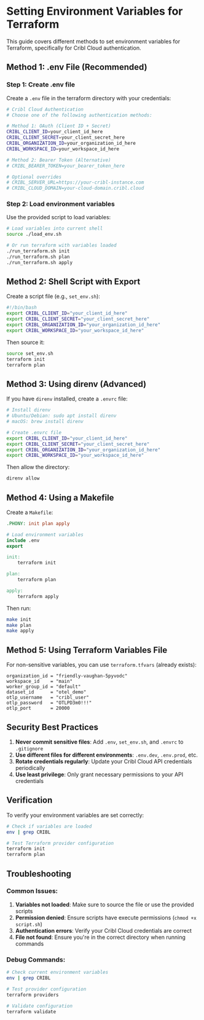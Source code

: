 # Setting Environment Variables for Terraform

This guide covers different methods to set environment variables for Terraform, specifically for Cribl Cloud authentication.

## Method 1: .env File (Recommended)

### Step 1: Create .env file
Create a `.env` file in the terraform directory with your credentials:

```bash
# Cribl Cloud Authentication
# Choose one of the following authentication methods:

# Method 1: OAuth (Client ID + Secret)
CRIBL_CLIENT_ID=your_client_id_here
CRIBL_CLIENT_SECRET=your_client_secret_here
CRIBL_ORGANIZATION_ID=your_organization_id_here
CRIBL_WORKSPACE_ID=your_workspace_id_here

# Method 2: Bearer Token (Alternative)
# CRIBL_BEARER_TOKEN=your_bearer_token_here

# Optional overrides
# CRIBL_SERVER_URL=https://your-cribl-instance.com
# CRIBL_CLOUD_DOMAIN=your-cloud-domain.cribl.cloud
```

### Step 2: Load environment variables
Use the provided script to load variables:

```bash
# Load variables into current shell
source ./load_env.sh

# Or run terraform with variables loaded
./run_terraform.sh init
./run_terraform.sh plan
./run_terraform.sh apply
```

## Method 2: Shell Script with Export

Create a script file (e.g., `set_env.sh`):

```bash
#!/bin/bash
export CRIBL_CLIENT_ID="your_client_id_here"
export CRIBL_CLIENT_SECRET="your_client_secret_here"
export CRIBL_ORGANIZATION_ID="your_organization_id_here"
export CRIBL_WORKSPACE_ID="your_workspace_id_here"
```

Then source it:
```bash
source set_env.sh
terraform init
terraform plan
```

## Method 3: Using direnv (Advanced)

If you have `direnv` installed, create a `.envrc` file:

```bash
# Install direnv
# Ubuntu/Debian: sudo apt install direnv
# macOS: brew install direnv

# Create .envrc file
export CRIBL_CLIENT_ID="your_client_id_here"
export CRIBL_CLIENT_SECRET="your_client_secret_here"
export CRIBL_ORGANIZATION_ID="your_organization_id_here"
export CRIBL_WORKSPACE_ID="your_workspace_id_here"
```

Then allow the directory:
```bash
direnv allow
```

## Method 4: Using a Makefile

Create a `Makefile`:

```makefile
.PHONY: init plan apply

# Load environment variables
include .env
export

init:
	terraform init

plan:
	terraform plan

apply:
	terraform apply
```

Then run:
```bash
make init
make plan
make apply
```

## Method 5: Using Terraform Variables File

For non-sensitive variables, you can use `terraform.tfvars` (already exists):

```hcl
organization_id = "friendly-vaughan-5pyvodc"
workspace_id    = "main"
worker_group_id = "default"
dataset_id      = "otel_demo"
otlp_username   = "cribl_user"
otlp_password   = "OTLPD3m0!!!"
otlp_port       = 20000
```

## Security Best Practices

1. **Never commit sensitive files**: Add `.env`, `set_env.sh`, and `.envrc` to `.gitignore`
2. **Use different files for different environments**: `.env.dev`, `.env.prod`, etc.
3. **Rotate credentials regularly**: Update your Cribl Cloud API credentials periodically
4. **Use least privilege**: Only grant necessary permissions to your API credentials

## Verification

To verify your environment variables are set correctly:

```bash
# Check if variables are loaded
env | grep CRIBL

# Test Terraform provider configuration
terraform init
terraform plan
```

## Troubleshooting

### Common Issues:

1. **Variables not loaded**: Make sure to source the file or use the provided scripts
2. **Permission denied**: Ensure scripts have execute permissions (`chmod +x script.sh`)
3. **Authentication errors**: Verify your Cribl Cloud credentials are correct
4. **File not found**: Ensure you're in the correct directory when running commands

### Debug Commands:

```bash
# Check current environment variables
env | grep CRIBL

# Test provider configuration
terraform providers

# Validate configuration
terraform validate
```
